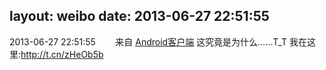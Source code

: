 layout: weibo
date: 2013-06-27 22:51:55
---
2013-06-27 22:51:55  &nbsp;&nbsp;&nbsp;&nbsp;&nbsp;&nbsp; 来自 <a href="http://app.weibo.com/t/feed/c66T5g" rel="nofollow">Android客户端</a>
这究竟是为什么……T_T 我在这里:http://t.cn/zHeOb5b ​​​
